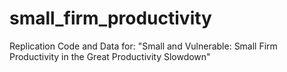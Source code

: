 # small_firm_productivity
Replication Code and Data for: "Small and Vulnerable: Small Firm Productivity in the Great Productivity Slowdown"
